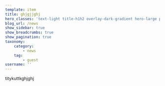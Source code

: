 ```yaml
---
template: item
title: ghjgjjghj
hero_classes: 'text-light title-h1h2 overlay-dark-gradient hero-large parallax'
blog_url: /news
show_sidebar: true
show_breadcrumbs: true
show_pagination: true
taxonomy:
    category:
        - news
    tag:
        - guest
username: ''
---
```


titykuttkghjghj